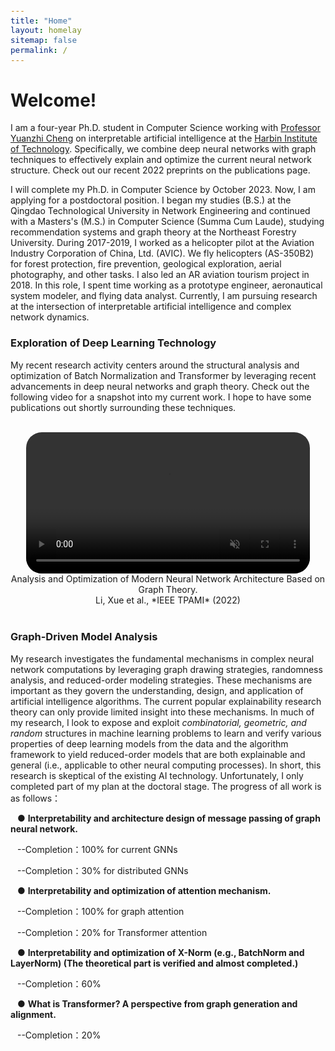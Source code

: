 ```yaml
---
title: "Home"
layout: homelay
sitemap: false
permalink: /
---
```


<style>
code {padding: 6px 8px; font-size: 90%;}
</style>

# Welcome!

I am a four-year Ph.D. student in Computer Science working with [Professor Yuanzhi Cheng](https://www.researchgate.net/scientific-contributions/Yuanzhi-Cheng-57525128) on interpretable artificial intelligence at the [Harbin Institute of Technology](http://en.hitsz.edu.cn/). Specifically, we combine deep neural networks with graph techniques to effectively explain and optimize the current neural network structure. Check out our recent 2022 preprints on the publications page.

I will complete my Ph.D. in Computer Science by October 2023. Now, I am applying for a postdoctoral position. I began my studies (B.S.) at the Qingdao Technological University in Network Engineering and continued with a Masters's (M.S.) in Computer Science (Summa Cum Laude), studying recommendation systems and graph theory at the Northeast Forestry University. During 2017-2019, I worked as a helicopter pilot at the Aviation Industry Corporation of China, Ltd. (AVIC). We fly helicopters (AS-350B2) for forest protection, fire prevention, geological exploration, aerial photography, and other tasks. I also led an AR aviation tourism project in 2018. In this role, I spent time working as a prototype engineer, aeronautical system modeler, and flying data analyst. Currently, I am pursuing research at the intersection of interpretable artificial intelligence and complex network dynamics.

### Exploration of Deep Learning Technology

My recent research activity centers around the structural analysis and optimization of Batch Normalization and Transformer by leveraging recent advancements in deep neural networks and graph theory. Check out the following video for a snapshot into my current work. I hope to have some publications out shortly surrounding these techniques.

<br/>

<div class="row" style="text-align:center">
<video controls autoplay muted loop width="90%" style="display:inline-block; border-radius: 25px; border:0px solid #FFF;">
  <source src="{{ site.url }}{{ site.baseurl }}/images/videos/My_Scene.mp4" type="video/mp4">
  Your browser does not support the video tag.
</video>
  Analysis and Optimization of Modern Neural Network Architecture Based on Graph Theory.
<br/>
Li, Xue et al., *IEEE TPAMI* (2022)
</div>

<br/>

### Graph-Driven Model Analysis

My research investigates the fundamental mechanisms in complex neural network computations by leveraging graph drawing strategies, randomness analysis, and reduced-order modeling strategies. These mechanisms are important as they govern the understanding, design, and application of artificial intelligence algorithms. The current popular explainability research theory can only provide limited insight into these mechanisms. In much of my research, I look to expose and exploit *combinatorial, geometric, and random* structures in machine learning problems to learn and verify various properties of deep learning models from the data and the algorithm framework to yield reduced-order models that are both explainable and general (i.e., applicable to other neural computing processes). In short, this research is skeptical of the existing AI technology. Unfortunately, I only completed part of my plan at the doctoral stage. The progress of all work is as follows：

&#8194;	● **Interpretability and architecture design of message passing of graph neural network.**

​		&#8194;--Completion：100% for current GNNs

​		&#8194;--Completion：30% for distributed GNNs

​	&#8194;● **Interpretability and optimization of attention mechanism.**

​        &#8194;--Completion：100% for graph attention

​		&#8194;--Completion：20% for Transformer attention

​	&#8194;● **Interpretability and optimization of X-Norm (e.g., BatchNorm and LayerNorm)                                                          		(The theoretical part is verified and almost completed.)**

​		&#8194;--Completion：60%

​	&#8194;● **What is Transformer? A perspective from graph generation and alignment.**

​		&#8194;--Completion：20%

<br/>
